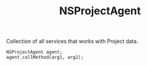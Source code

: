 ﻿---
uid: crmscript_ref_NSProjectAgent
title: NSProjectAgent
intellisense: Void.NSProjectAgent
keywords: NSProjectAgent
so.topic: reference
---

Collection of all services that works with Project data.

```crmscript
NSProjectAgent agent;
agent.callMethod(arg1, arg2);
```
